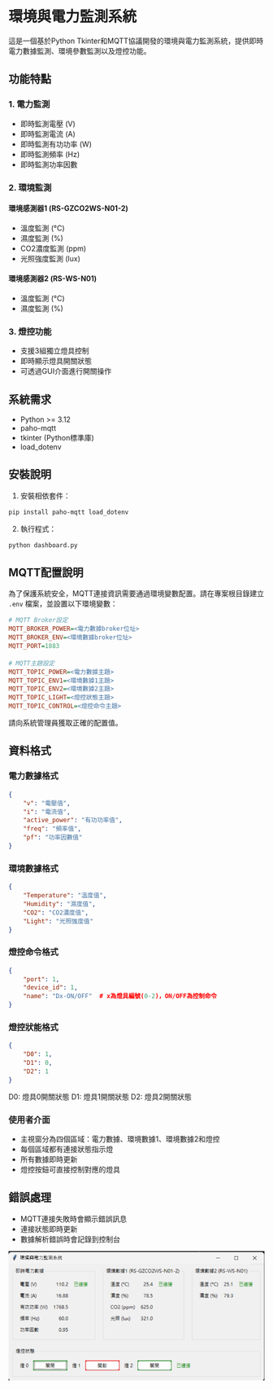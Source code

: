 # 環境與電力監測系統

這是一個基於Python Tkinter和MQTT協議開發的環境與電力監測系統，提供即時電力數據監測、環境參數監測以及燈控功能。

## 功能特點

### 1. 電力監測
- 即時監測電壓 (V)
- 即時監測電流 (A)
- 即時監測有功功率 (W)
- 即時監測頻率 (Hz)
- 即時監測功率因數

### 2. 環境監測
#### 環境感測器1 (RS-GZCO2WS-N01-2)
- 溫度監測 (°C)
- 濕度監測 (%)
- CO2濃度監測 (ppm)
- 光照強度監測 (lux)

#### 環境感測器2 (RS-WS-N01)
- 溫度監測 (°C)
- 濕度監測 (%)

### 3. 燈控功能
- 支援3組獨立燈具控制
- 即時顯示燈具開關狀態
- 可透過GUI介面進行開關操作

## 系統需求
- Python >= 3.12
- paho-mqtt
- tkinter (Python標準庫)
- load_dotenv

## 安裝說明

1. 安裝相依套件：
```bash
pip install paho-mqtt load_dotenv
```

2. 執行程式：
```bash
python dashboard.py
```

## MQTT配置說明

為了保護系統安全，MQTT連接資訊需要通過環境變數配置。請在專案根目錄建立 `.env` 檔案，並設置以下環境變數：

```ini
# MQTT Broker設定
MQTT_BROKER_POWER=<電力數據broker位址>
MQTT_BROKER_ENV=<環境數據broker位址>
MQTT_PORT=1883

# MQTT主題設定
MQTT_TOPIC_POWER=<電力數據主題>
MQTT_TOPIC_ENV1=<環境數據1主題>
MQTT_TOPIC_ENV2=<環境數據2主題>
MQTT_TOPIC_LIGHT=<燈控狀態主題>
MQTT_TOPIC_CONTROL=<燈控命令主題>
```

請向系統管理員獲取正確的配置值。

## 資料格式

### 電力數據格式
```json
{
    "v": "電壓值",
    "i": "電流值",
    "active_power": "有功功率值",
    "freq": "頻率值",
    "pf": "功率因數值"
}
```

### 環境數據格式
```json
{
    "Temperature": "溫度值",
    "Humidity": "濕度值",
    "CO2": "CO2濃度值",
    "Light": "光照強度值"
}
```

### 燈控命令格式
```json
{
    "port": 1,
    "device_id": 1,
    "name": "Dx-ON/OFF"  # x為燈具編號(0-2)，ON/OFF為控制命令
}
```
### 燈控狀能格式
```json
{
    "D0": 1, 
    "D1": 0, 
    "D2": 1
}
```
D0: 燈具0開關狀態
D1: 燈具1開關狀態
D2: 燈具2開關狀態

### 使用者介面
- 主視窗分為四個區域：電力數據、環境數據1、環境數據2和燈控
- 每個區域都有連接狀態指示燈
- 所有數據即時更新
- 燈控按鈕可直接控制對應的燈具

## 錯誤處理
- MQTT連接失敗時會顯示錯誤訊息
- 連接狀態即時更新
- 數據解析錯誤時會記錄到控制台

<img src="https://github.com/david0932/Python-Tkinter-GUI/blob/master/image/screenshot.png" alt="Screenshot" />
